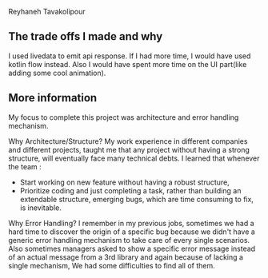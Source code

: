 Reyhaneh Tavakolipour

## The trade offs I made and why
I used livedata to emit api response. If I had more time, I would have used kotlin flow instead.
Also I would have spent more time on the UI part(like adding some cool animation).


## More information
My focus to complete this project was architecture and error handling mechanism.

Why Architecture/Structure?
My work experience in different companies and different projects, taught me that any project without having a strong
structure, will eventually face many technical debts.
I learned that whenever the team :
- Start working on new feature without having a robust structure,
- Prioritize coding and just completing a task, rather than building an extendable structure,
  emerging bugs, which are time consuming to fix, is inevitable.


Why Error Handling?
I remember in my previous jobs, sometimes we had a hard time to discover the origin of a specific bug
because we didn't have a generic error handling mechanism to take care of every single scenarios.
Also sometimes managers asked to show a specific error message instead of an actual message from a 3rd library and
again because of lacking a single mechanism, We had some difficulties to find all of them.
